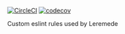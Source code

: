 [![CircleCI](https://circleci.com/gh/vdtn359/eslint-plugin-leremede.svg?style=svg)](https://circleci.com/gh/vdtn359/eslint-plugin-leremede)
[![codecov](https://codecov.io/gh/vdtn359/eslint-plugin-leremede/branch/master/graph/badge.svg)](https://codecov.io/gh/vdtn359/eslint-plugin-leremede)

Custom eslint rules used by Leremede
